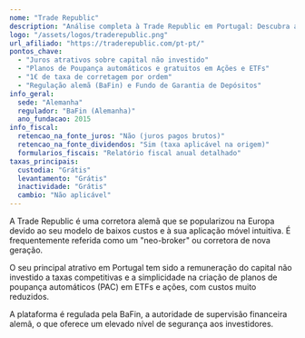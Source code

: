 ```yaml
---
nome: "Trade Republic"
description: "Análise completa à Trade Republic em Portugal: Descubra as taxas, a segurança, a oferta de juros sobre o capital e se é a corretora ideal para os seus investimentos em ações e ETFs."
logo: "/assets/logos/traderepublic.png"
url_afiliado: "https://traderepublic.com/pt-pt/"
pontos_chave:
  - "Juros atrativos sobre capital não investido"
  - "Planos de Poupança automáticos e gratuitos em Ações e ETFs"
  - "1€ de taxa de corretagem por ordem"
  - "Regulação alemã (BaFin) e Fundo de Garantia de Depósitos"
info_geral:
  sede: "Alemanha"
  regulador: "BaFin (Alemanha)"
  ano_fundacao: 2015
info_fiscal:
  retencao_na_fonte_juros: "Não (juros pagos brutos)"
  retencao_na_fonte_dividendos: "Sim (taxa aplicável na origem)"
  formularios_fiscais: "Relatório fiscal anual detalhado"
taxas_principais:
  custodia: "Grátis"
  levantamento: "Grátis"
  inactividade: "Grátis"
  cambio: "Não aplicável"
---
```


A Trade Republic é uma corretora alemã que se popularizou na Europa devido ao seu modelo de baixos custos e à sua aplicação móvel intuitiva. É frequentemente referida como um "neo-broker" ou corretora de nova geração.

O seu principal atrativo em Portugal tem sido a remuneração do capital não investido a taxas competitivas e a simplicidade na criação de planos de poupança automáticos (PAC) em ETFs e ações, com custos muito reduzidos.

A plataforma é regulada pela BaFin, a autoridade de supervisão financeira alemã, o que oferece um elevado nível de segurança aos investidores.
